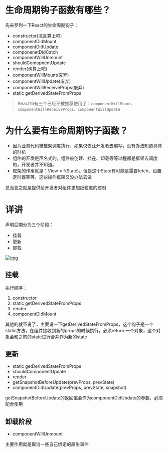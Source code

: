 # 生命周期钩子函数有哪些？

先来罗列一下React的生命周期钩子：

- constructor(况且算上吧)
- componentDidMount
- componentDidUpdate
- componenetDidCatch
- componentWillUnmount 
- shouldComopnentUpdate
- render(也算上吧)
- componentWillMount(废弃)
- componentWillUpdate(废弃)
- componentWillReceiveProps(废弃)
- static getDerivedStateFromProps

> React16有三个已经不被推荐使用了：`componentWillMount、componentWillReceiveProps、componentWillUpdate`

# 为什么要有生命周期钩子函数？

- 因为业务代码被框架调度执行，如果仅仅让开发者去编写，没有办法知道具体的时机
- 组件的开发是声名式的，组件被创建、挂在、卸载等等过程都是框架去调度的，开发者并不知道。
- 框架的作用就是：View = f(State)。但是这个State有可能是需要fetch、设置定时器等等，这些操作框架又没办法去做

总而言之就是提供给开发者对组件更加细粒度的控制

# 详讲

声明后期分为三个阶段：

- 挂载
- 更新
- 卸载

[![img](https://github.com/WbingCS/dream/raw/master/fe/react/assets/lifehook.jpg)](https://github.com/WbingCS/dream/blob/master/fe/react/assets/lifehook.jpg)

## 挂载

执行顺序：

1. constructor
2. static getDerivedStateFromProps
3. render
4. componentDidMount

其他的就不说了，主要说一下getDerivedStateFromProps，这个钩子是一个static方法，在组件接收到新的props的时候执行，必须return 一个对象，这个对象会和之前的state进行合并作为新的state

## 更新

- static getDerivedStateFromProps
- shouldComponentUpdate
- render
- getSnapshotBeforeUpdate(prevProps, prevState)
- componentDidUpdate(prevProps, prevState, snapshot)

getSnapshotBeforeUpdate的返回值会作为componentDidUpdate的参数，必须配合使用

## 卸载阶段

- componentWillUnmount

主要作用就是取消一些自己绑定的原生事件